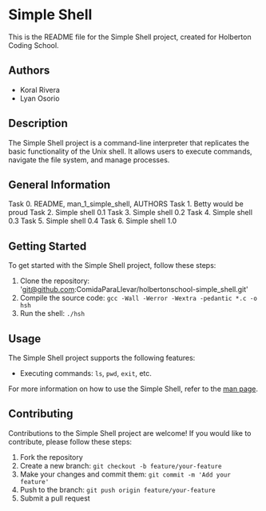 # Simple Shell

This is the README file for the Simple Shell project, created for Holberton Coding School.

## Authors

- Koral Rivera
- Lyan Osorio

## Description

The Simple Shell project is a command-line interpreter that replicates the basic functionality of the Unix shell. It allows users to execute commands, navigate the file system, and manage processes. 

## General Information

Task 0. README, man_1_simple_shell, AUTHORS
Task 1. Betty would be proud
Task 2. Simple shell 0.1
Task 3. Simple shell 0.2
Task 4. Simple shell 0.3
Task 5. Simple shell 0.4
Task 6. Simple shell 1.0


## Getting Started

To get started with the Simple Shell project, follow these steps:

1. Clone the repository: 'git@github.com:ComidaParaLlevar/holbertonschool-simple_shell.git'
2. Compile the source code: `gcc -Wall -Werror -Wextra -pedantic *.c -o hsh`
3. Run the shell: `./hsh`

## Usage

The Simple Shell project supports the following features:

- Executing commands: `ls`, `pwd`, `exit`, etc.


For more information on how to use the Simple Shell, refer to the [man page](man_1_simple_shell).

## Contributing

Contributions to the Simple Shell project are welcome! If you would like to contribute, please follow these steps:

1. Fork the repository
2. Create a new branch: `git checkout -b feature/your-feature`
3. Make your changes and commit them: `git commit -m 'Add your feature'`
4. Push to the branch: `git push origin feature/your-feature`
5. Submit a pull request

